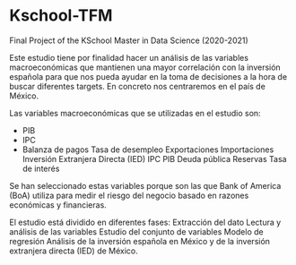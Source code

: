 # Kschool-TFM
Final Project of the KSchool Master in Data Science (2020-2021)


Este estudio tiene por finalidad hacer un análisis de las variables macroeconómicas que mantienen una mayor correlación con la inversión española para que nos pueda ayudar en la toma de decisiones a la hora de buscar diferentes targets. En concreto nos centraremos en el país de México.

Las variables macroeconómicas que se utilizadas en el estudio son:
- PIB
- IPC
- Balanza de pagos
Tasa de desempleo
Exportaciones
Importaciones
Inversión Extranjera Directa (IED)
IPC
PIB
Deuda pública
Reservas
Tasa de interés

Se han seleccionado estas variables porque son las que Bank of America (BoA) utiliza para medir el riesgo del negocio basado en razones económicas y financieras.

El estudio está dividido en diferentes fases:
Extracción del dato
Lectura y análisis de las variables
Estudio del conjunto de variables
Modelo de regresión
Análisis de la inversión española en México y de la inversión extranjera directa (IED) de México.
